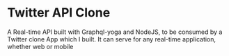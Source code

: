 # Twitter API Clone

A Real-time API built with Graphql-yoga and NodeJS, to be consumed by a Twitter clone App which I built. It can serve for any real-time application, whether web or mobile
